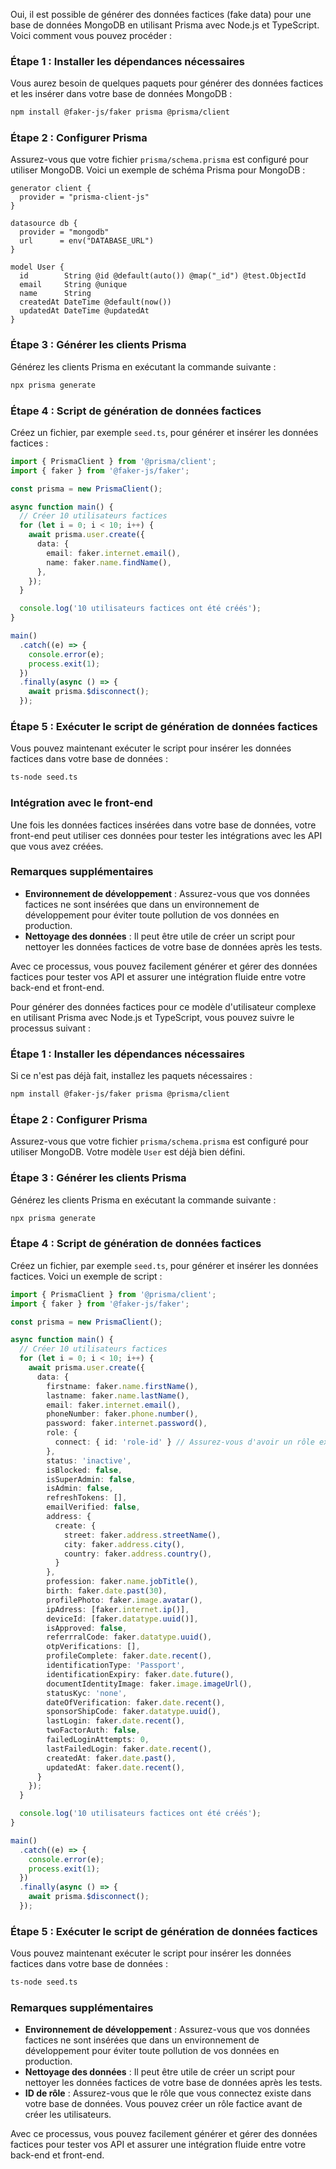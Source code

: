 Oui, il est possible de générer des données factices (fake data) pour une base de données MongoDB en utilisant Prisma avec Node.js et TypeScript. Voici comment vous pouvez procéder :

### Étape 1 : Installer les dépendances nécessaires

Vous aurez besoin de quelques paquets pour générer des données factices et les insérer dans votre base de données MongoDB :

```bash
npm install @faker-js/faker prisma @prisma/client
```

### Étape 2 : Configurer Prisma

Assurez-vous que votre fichier `prisma/schema.prisma` est configuré pour utiliser MongoDB. Voici un exemple de schéma Prisma pour MongoDB :

```prisma
generator client {
  provider = "prisma-client-js"
}

datasource db {
  provider = "mongodb"
  url      = env("DATABASE_URL")
}

model User {
  id        String @id @default(auto()) @map("_id") @test.ObjectId
  email     String @unique
  name      String
  createdAt DateTime @default(now())
  updatedAt DateTime @updatedAt
}
```

### Étape 3 : Générer les clients Prisma

Générez les clients Prisma en exécutant la commande suivante :

```bash
npx prisma generate
```

### Étape 4 : Script de génération de données factices

Créez un fichier, par exemple `seed.ts`, pour générer et insérer les données factices :

```typescript
import { PrismaClient } from '@prisma/client';
import { faker } from '@faker-js/faker';

const prisma = new PrismaClient();

async function main() {
  // Créer 10 utilisateurs factices
  for (let i = 0; i < 10; i++) {
    await prisma.user.create({
      data: {
        email: faker.internet.email(),
        name: faker.name.findName(),
      },
    });
  }

  console.log('10 utilisateurs factices ont été créés');
}

main()
  .catch((e) => {
    console.error(e);
    process.exit(1);
  })
  .finally(async () => {
    await prisma.$disconnect();
  });
```

### Étape 5 : Exécuter le script de génération de données factices

Vous pouvez maintenant exécuter le script pour insérer les données factices dans votre base de données :

```bash
ts-node seed.ts
```

### Intégration avec le front-end

Une fois les données factices insérées dans votre base de données, votre front-end peut utiliser ces données pour tester les intégrations avec les API que vous avez créées.

### Remarques supplémentaires

- **Environnement de développement** : Assurez-vous que vos données factices ne sont insérées que dans un environnement de développement pour éviter toute pollution de vos données en production.
- **Nettoyage des données** : Il peut être utile de créer un script pour nettoyer les données factices de votre base de données après les tests.

Avec ce processus, vous pouvez facilement générer et gérer des données factices pour tester vos API et assurer une intégration fluide entre votre back-end et front-end.



















Pour générer des données factices pour ce modèle d'utilisateur complexe en utilisant Prisma avec Node.js et TypeScript, vous pouvez suivre le processus suivant :

### Étape 1 : Installer les dépendances nécessaires

Si ce n'est pas déjà fait, installez les paquets nécessaires :

```bash
npm install @faker-js/faker prisma @prisma/client
```

### Étape 2 : Configurer Prisma

Assurez-vous que votre fichier `prisma/schema.prisma` est configuré pour utiliser MongoDB. Votre modèle `User` est déjà bien défini.

### Étape 3 : Générer les clients Prisma

Générez les clients Prisma en exécutant la commande suivante :

```bash
npx prisma generate
```

### Étape 4 : Script de génération de données factices

Créez un fichier, par exemple `seed.ts`, pour générer et insérer les données factices. Voici un exemple de script :

```typescript
import { PrismaClient } from '@prisma/client';
import { faker } from '@faker-js/faker';

const prisma = new PrismaClient();

async function main() {
  // Créer 10 utilisateurs factices
  for (let i = 0; i < 10; i++) {
    await prisma.user.create({
      data: {
        firstname: faker.name.firstName(),
        lastname: faker.name.lastName(),
        email: faker.internet.email(),
        phoneNumber: faker.phone.number(),
        password: faker.internet.password(),
        role: {
          connect: { id: 'role-id' } // Assurez-vous d'avoir un rôle existant dans la base de données avec cet ID
        },
        status: 'inactive',
        isBlocked: false,
        isSuperAdmin: false,
        isAdmin: false,
        refreshTokens: [],
        emailVerified: false,
        address: {
          create: {
            street: faker.address.streetName(),
            city: faker.address.city(),
            country: faker.address.country(),
          }
        },
        profession: faker.name.jobTitle(),
        birth: faker.date.past(30),
        profilePhoto: faker.image.avatar(),
        ipAdress: [faker.internet.ip()],
        deviceId: [faker.datatype.uuid()],
        isApproved: false,
        referrralCode: faker.datatype.uuid(),
        otpVerifications: [],
        profileComplete: faker.date.recent(),
        identificationType: 'Passport',
        identificationExpiry: faker.date.future(),
        documentIdentityImage: faker.image.imageUrl(),
        statusKyc: 'none',
        dateOfVerification: faker.date.recent(),
        sponsorShipCode: faker.datatype.uuid(),
        lastLogin: faker.date.recent(),
        twoFactorAuth: false,
        failedLoginAttempts: 0,
        lastFailedLogin: faker.date.recent(),
        createdAt: faker.date.past(),
        updatedAt: faker.date.recent(),
      }
    });
  }

  console.log('10 utilisateurs factices ont été créés');
}

main()
  .catch((e) => {
    console.error(e);
    process.exit(1);
  })
  .finally(async () => {
    await prisma.$disconnect();
  });
```

### Étape 5 : Exécuter le script de génération de données factices

Vous pouvez maintenant exécuter le script pour insérer les données factices dans votre base de données :

```bash
ts-node seed.ts
```

### Remarques supplémentaires

- **Environnement de développement** : Assurez-vous que vos données factices ne sont insérées que dans un environnement de développement pour éviter toute pollution de vos données en production.
- **Nettoyage des données** : Il peut être utile de créer un script pour nettoyer les données factices de votre base de données après les tests.
- **ID de rôle** : Assurez-vous que le rôle que vous connectez existe dans votre base de données. Vous pouvez créer un rôle factice avant de créer les utilisateurs.

Avec ce processus, vous pouvez facilement générer et gérer des données factices pour tester vos API et assurer une intégration fluide entre votre back-end et front-end.